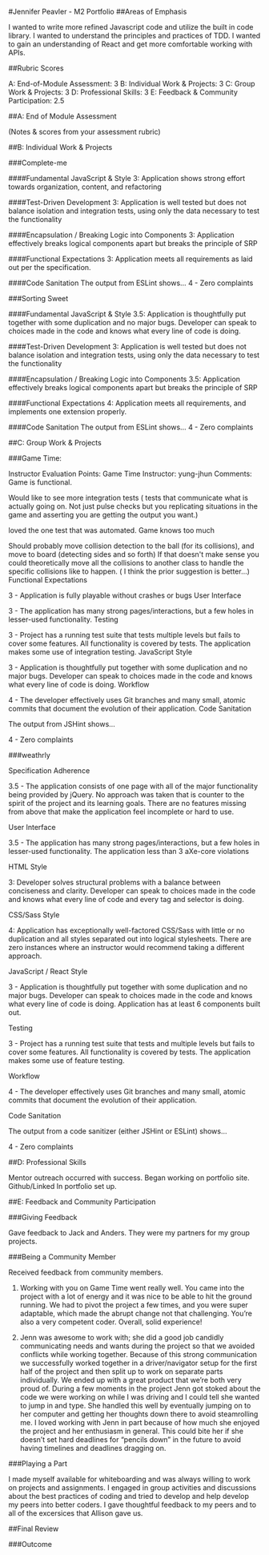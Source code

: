 #Jennifer Peavler - M2 Portfolio
##Areas of Emphasis

I wanted to write more refined Javascript code and utilize the built in code library.  I wanted to understand the principles and practices of TDD.
I wanted to gain an understanding of React and get more comfortable working with APIs.

##Rubric Scores

A: End-of-Module Assessment: 3
B: Individual Work & Projects: 3
C: Group Work & Projects: 3
D: Professional Skills: 3
E: Feedback & Community Participation: 2.5

##A: End of Module Assessment

(Notes & scores from your assessment rubric)

##B: Individual Work & Projects

###Complete-me

####Fundamental JavaScript & Style
3: Application shows strong effort towards organization, content, and refactoring

####Test-Driven Development
3: Application is well tested but does not balance isolation and integration tests, using only the data necessary to test the functionality

####Encapsulation / Breaking Logic into Components
3: Application effectively breaks logical components apart but breaks the principle of SRP

####Functional Expectations
3: Application meets all requirements as laid out per the specification.

####Code Sanitation
The output from ESLint shows…
4 - Zero complaints

###Sorting Sweet

####Fundamental JavaScript & Style
3.5: Application is thoughtfully put together with some duplication and no major bugs. Developer can speak to choices made in the code and knows what every line of code is doing.

####Test-Driven Development
3: Application is well tested but does not balance isolation and integration tests, using only the data necessary to test the functionality

####Encapsulation / Breaking Logic into Components
3.5: Application effectively breaks logical components apart but breaks the principle of SRP

####Functional Expectations
4: Application meets all requirements, and implements one extension properly.

####Code Sanitation
The output from ESLint shows…
4 - Zero complaints


##C: Group Work & Projects

###Game Time:

Instructor Evaluation Points: Game Time
Instructor: yung-jhun
Comments:
Game is functional.

Would like to see more integration tests ( tests that communicate what is actually going on. Not just pulse checks but you replicating situations in the game and asserting you are getting the output you want.)

loved the one test that was automated.
Game knows too much

Should probably move collision detection to the ball (for its collisions), and move to board (detecting sides and so forth)
If that doesn't make sense you could theoretically move all the collisions to another class to handle the specific collisions like to happen. ( I think the prior suggestion is better...)
Functional Expectations

3 - Application is fully playable without crashes or bugs
User Interface

3 - The application has many strong pages/interactions, but a few holes in lesser-used functionality.
Testing

3 - Project has a running test suite that tests multiple levels but fails to cover some features. All functionality is covered by tests. The application makes some use of integration testing.
JavaScript Style

3 - Application is thoughtfully put together with some duplication and no major bugs. Developer can speak to choices made in the code and knows what every line of code is doing.
Workflow

4 - The developer effectively uses Git branches and many small, atomic commits that document the evolution of their application.
Code Sanitation

The output from JSHint shows…

4 - Zero complaints

###weathrly

Specification Adherence

3.5 - The application consists of one page with all of the major functionality being provided by jQuery. No approach was taken that is counter to the spirit of the project and its learning goals. There are no features missing from above that make the application feel incomplete or hard to use.

User Interface

3.5 - The application has many strong pages/interactions, but a few holes in lesser-used functionality. The application less than 3 aXe-core violations

HTML Style

3: Developer solves structural problems with a balance between conciseness and clarity. Developer can speak to choices made in the code and knows what every line of code and every tag and selector is doing.

CSS/Sass Style

4: Application has exceptionally well-factored CSS/Sass with little or no duplication and all styles separated out into logical stylesheets. There are zero instances where an instructor would recommend taking a different approach.

JavaScript / React Style

3 - Application is thoughtfully put together with some duplication and no major bugs. Developer can speak to choices made in the code and knows what every line of code is doing. Application has at least 6 components built out.

Testing

3 - Project has a running test suite that tests and multiple levels but fails to cover some features. All functionality is covered by tests. The application makes some use of feature testing.

Workflow

4 - The developer effectively uses Git branches and many small, atomic commits that document the evolution of their application.

Code Sanitation

The output from a code sanitizer (either JSHint or ESLint) shows…

4 - Zero complaints


##D: Professional Skills

Mentor outreach occurred with success.  Began working on portfolio site.  Github/Linked In portfolio set up.

##E: Feedback and Community Participation

###Giving Feedback

Gave feedback to Jack and Anders.  They were my partners for my group projects.

###Being a Community Member

Received feedback from community members.

1.  Working with you on Game Time went really well. You came into the project with a lot of energy and it was nice to be able to hit the ground running. We had to pivot the project a few times, and you were super adaptable, which made the abrupt change not that challenging. You’re also a very competent coder. Overall, solid experience!

2.  Jenn was awesome to work with; she did a good job candidly communicating needs and wants during the project so that we avoided conflicts while working together. Because of this strong communication we successfully worked together in a driver/navigator setup for the first half of the project and then split up to work on separate parts individually. We ended up with a great product that we’re both very proud of. During a few moments in the project Jenn got stoked about the code we were working on while I was driving and I could tell she wanted to jump in and type. She handled this well by eventually jumping on to her computer and getting her thoughts down there to avoid steamrolling me. I loved working with Jenn in part because of how much she enjoyed the project and her enthusiasm in general. This could bite her if she doesn’t set hard deadlines for “pencils down” in the future to avoid having timelines and deadlines dragging on.

###Playing a Part

I made myself available for whiteboarding and was always willing to work on projects and assignments.  I engaged in group activities and discussions about the best practices of coding and tried to develop and help develop my peers into better coders.  I gave thoughtful feedback to my peers and to all of the excersices that Allison gave us.

##Final Review

###Outcome


